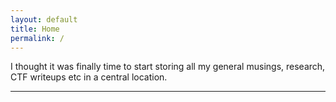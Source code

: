 ```yaml
---
layout: default
title: Home
permalink: /
---
```

I thought it was finally time to start storing all my general musings, research, CTF writeups etc in a central location.
* * *

